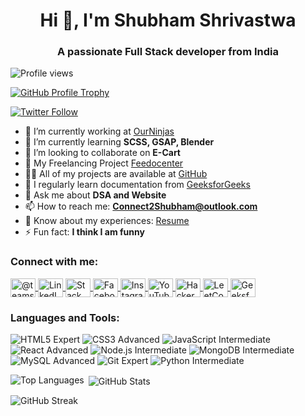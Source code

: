 <h1 align="center">Hi 👋, I'm Shubham Shrivastwa</h1>
<h3 align="center">A passionate Full Stack developer from India</h3>

<p align="left"> 
  <img src="https://komarev.com/ghpvc/?username=raunakshrivastwa&label=Profile%20views&color=0e75b6&style=flat" alt="Profile views" /> 
</p>

<p align="left"> 
  <a href="https://github.com/ryo-ma/github-profile-trophy">
    <img src="https://github-profile-trophy.vercel.app/?username=raunakshrivastwa" alt="GitHub Profile Trophy" />
  </a>
</p>

<p align="left"> 
  <a href="https://twitter.com/@teamshubham_" target="_blank">
    <img src="https://img.shields.io/twitter/follow/@teamshubham_?logo=twitter&style=for-the-badge" alt="Twitter Follow" />
  </a>
</p>

- 🔭 I’m currently working at [OurNinjas](https://ninjasteam.vercel.app/)
- 🌱 I’m currently learning **SCSS, GSAP, Blender**
- 👯 I’m looking to collaborate on **E-Cart**
- 🤝 My Freelancing Project [Feedocenter](https://www.feedocenter.com/)
- 👨‍💻 All of my projects are available at [GitHub](https://github.com/RaunakShrivastwa?tab=repositories)
- 📝 I regularly learn documentation from [GeeksforGeeks](https://www.geeksforgeeks.org/)
- 💬 Ask me about **DSA and Website**
- 📫 How to reach me: **Connect2Shubham@outlook.com**
- 📄 Know about my experiences: [Resume](https://drive.google.com/file/d/1vLwC0Xg-aUQeDY12zpiwlP8_h995xk4Q/view?usp=drive_link)
- ⚡ Fun fact: **I think I am funny**

<h3 align="left">Connect with me:</h3>
<p align="left">
  <a href="https://twitter.com/@teamshubham_" target="blank">
    <img align="center" src="https://raw.githubusercontent.com/rahuldkjain/github-profile-readme-generator/master/src/images/icons/Social/twitter.svg" alt="@teamshubham_" height="30" width="40" />
  </a>
  <a href="https://www.linkedin.com/in/shubham-shrivastwa/" target="blank">
    <img align="center" src="https://raw.githubusercontent.com/rahuldkjain/github-profile-readme-generator/master/src/images/icons/Social/linked-in-alt.svg" alt="LinkedIn" height="30" width="40" />
  </a>
  <a href="https://stackoverflow.com/users/20622749" target="blank">
    <img align="center" src="https://raw.githubusercontent.com/rahuldkjain/github-profile-readme-generator/master/src/images/icons/Social/stack-overflow.svg" alt="Stack Overflow" height="30" width="40" />
  </a>
  <a href="https://www.facebook.com/raunak.shrivastwa" target="blank">
    <img align="center" src="https://raw.githubusercontent.com/rahuldkjain/github-profile-readme-generator/master/src/images/icons/Social/facebook.svg" alt="Facebook" height="30" width="40" />
  </a>
  <a href="https://www.instagram.com/ks_shubham31" target="blank">
    <img align="center" src="https://raw.githubusercontent.com/rahuldkjain/github-profile-readme-generator/master/src/images/icons/Social/instagram.svg" alt="Instagram" height="30" width="40" />
  </a>
  <a href="https://www.youtube.com/c/codingmaster" target="blank">
    <img align="center" src="https://raw.githubusercontent.com/rahuldkjain/github-profile-readme-generator/master/src/images/icons/Social/youtube.svg" alt="YouTube" height="30" width="40" />
  </a>
  <a href="https://www.hackerrank.com/@codecprogramming" target="blank">
    <img align="center" src="https://raw.githubusercontent.com/rahuldkjain/github-profile-readme-generator/master/src/images/icons/Social/hackerrank.svg" alt="HackerRank" height="30" width="40" />
  </a>
  <a href="https://www.leetcode.com/shubham-shri369" target="blank">
    <img align="center" src="https://raw.githubusercontent.com/rahuldkjain/github-profile-readme-generator/master/src/images/icons/Social/leet-code.svg" alt="LeetCode" height="30" width="40" />
  </a>
  <a href="https://auth.geeksforgeeks.org/user/teamshubham" target="blank">
    <img align="center" src="https://raw.githubusercontent.com/rahuldkjain/github-profile-readme-generator/master/src/images/icons/Social/geeks-for-geeks.svg" alt="GeeksforGeeks" height="30" width="40" />
  </a>
</p>

<h3 align="left">Languages and Tools:</h3>
<p align="left">
  <!-- HTML -->
  <img src="https://img.shields.io/badge/HTML5-Expert-orange" alt="HTML5 Expert">
  <!-- CSS -->
  <img src="https://img.shields.io/badge/CSS3-Advanced-blue" alt="CSS3 Advanced">
  <!-- JavaScript -->
  <img src="https://img.shields.io/badge/JavaScript-Intermediate-yellow" alt="JavaScript Intermediate">
  <!-- React -->
  <img src="https://img.shields.io/badge/React-Advanced-blue" alt="React Advanced">
  <!-- Node.js -->
  <img src="https://img.shields.io/badge/Node.js-Intermediate-yellow" alt="Node.js Intermediate">
  <!-- MongoDB -->
  <img src="https://img.shields.io/badge/MongoDB-Intermediate-yellow" alt="MongoDB Intermediate">
  <!-- MySQL -->
  <img src="https://img.shields.io/badge/MySQL-Advanced-blue" alt="MySQL Advanced">
  <!-- Git -->
  <img src="https://img.shields.io/badge/Git-Expert-orange" alt="Git Expert">
  <!-- Python -->
  <img src="https://img.shields.io/badge/Python-Intermediate-yellow" alt="Python Intermediate">
</p>

<p align="left">
  <img align="left" src="https://github-readme-stats.vercel.app/api/top-langs/?username=raunakshrivastwa&layout=compact&hide=html" alt="Top Languages" />
</p>

<p>&nbsp;<img align="center" src="https://github-readme-stats.vercel.app/api?username=raunakshrivastwa&show_icons=true" alt="GitHub Stats" /></p>

<p><img align="center" src="https://github-readme-streak-stats.herokuapp.com/?user=raunakshrivastwa" alt="GitHub Streak" /></p>
